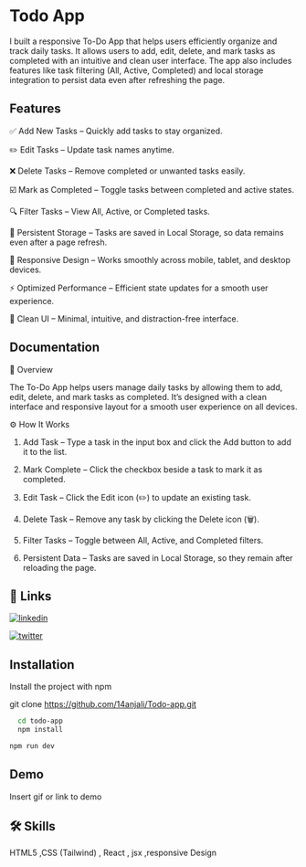 
# Todo App

I built a responsive To-Do App that helps users efficiently organize and track daily tasks. It allows users to add, edit, delete, and mark tasks as completed with an intuitive and clean user interface. The app also includes features like task filtering (All, Active, Completed) and local storage integration to persist data even after refreshing the page.



## Features

✅ Add New Tasks – Quickly add tasks to stay organized.

✏️ Edit Tasks – Update task names anytime.

❌ Delete Tasks – Remove completed or unwanted tasks easily.

☑️ Mark as Completed – Toggle tasks between completed and active states.

🔍 Filter Tasks – View All, Active, or Completed tasks.

💾 Persistent Storage – Tasks are saved in Local Storage, so data remains even after a page refresh.

📱 Responsive Design – Works smoothly across mobile, tablet, and desktop devices.

⚡ Optimized Performance – Efficient state updates for a smooth user experience.

🎨 Clean UI – Minimal, intuitive, and distraction-free interface.

## Documentation

🧩 Overview

The To-Do App helps users manage daily tasks by allowing them to add, edit, delete, and mark tasks as completed. It’s designed with a clean interface and responsive layout for a smooth user experience on all devices.

⚙️ How It Works

1. Add Task – Type a task in the input box and click the Add button to add it to the list.

2. Mark Complete – Click the checkbox beside a task to mark it as completed.

3. Edit Task – Click the Edit icon (✏️) to update an existing task.

4. Delete Task – Remove any task by clicking the Delete icon (🗑️).

5. Filter Tasks – Toggle between All, Active, and Completed filters.

6. Persistent Data – Tasks are saved in Local Storage, so they remain after reloading the page.


## 🔗 Links

[![linkedin](https://img.shields.io/badge/linkedin-0A66C2?style=for-the-badge&logo=linkedin&logoColor=white)](https://www.linkedin.com/in/anjali-37571b2b8/)

[![twitter](https://img.shields.io/badge/twitter-1DA1F2?style=for-the-badge&logo=twitter&logoColor=white)](https://x.com/anjali35088)


## Installation

Install the project with npm

  git clone https://github.com/14anjali/Todo-app.git

```bash
  cd todo-app
  npm install
```

```bash
npm run dev
```
## Demo

Insert gif or link to demo


## 🛠 Skills

HTML5 ,CSS (Tailwind) , React , jsx ,responsive Design

